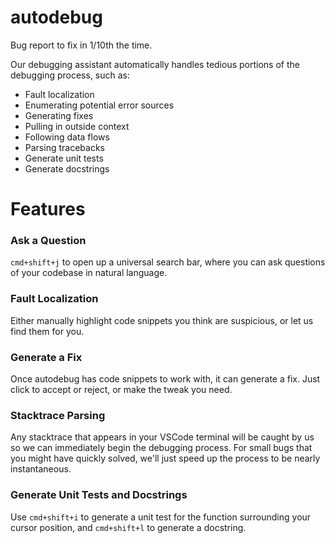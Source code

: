 # autodebug

Bug report to fix in 1/10th the time.

Our debugging assistant automatically handles tedious portions of the debugging process, such as:

- Fault localization
- Enumerating potential error sources
- Generating fixes
- Pulling in outside context
- Following data flows
- Parsing tracebacks
- Generate unit tests
- Generate docstrings

# Features

### Ask a Question

`cmd+shift+j` to open up a universal search bar, where you can ask questions of your codebase in natural language.

### Fault Localization

Either manually highlight code snippets you think are suspicious, or let us find them for you.

### Generate a Fix

Once autodebug has code snippets to work with, it can generate a fix. Just click to accept or reject, or make the tweak you need.

### Stacktrace Parsing

Any stacktrace that appears in your VSCode terminal will be caught by us so we can immediately begin the debugging process. For small bugs that you might have quickly solved, we'll just speed up the process to be nearly instantaneous.

### Generate Unit Tests and Docstrings

Use `cmd+shift+i` to generate a unit test for the function surrounding your cursor position, and `cmd+shift+l` to generate a docstring.

